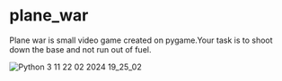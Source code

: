 # plane_war
Plane war is small video game created on pygame.Your task is to shoot down the base and not run out of fuel.

![Python 3 11 22 02 2024 19_25_02](https://github.com/GameForceStudio/plane_war/assets/160932766/3a3c5ab0-fa50-402d-965b-54aff39cbce6)
